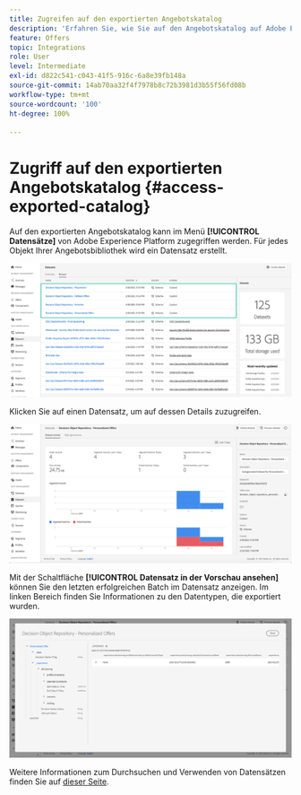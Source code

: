 ```yaml
---
title: Zugreifen auf den exportierten Angebotskatalog
description: 'Erfahren Sie, wie Sie auf den Angebotskatalog auf Adobe Experience Platform zugreifen können, nachdem er exportiert wurde. '
feature: Offers
topic: Integrations
role: User
level: Intermediate
exl-id: d822c541-c043-41f5-916c-6a8e39fb148a
source-git-commit: 14ab70aa32f4f7978b8c72b3981d3b55f56fd08b
workflow-type: tm+mt
source-wordcount: '100'
ht-degree: 100%

---
```


# Zugriff auf den exportierten Angebotskatalog {#access-exported-catalog}

Auf den exportierten Angebotskatalog kann im Menü **[!UICONTROL Datensätze]** von Adobe Experience Platform zugegriffen werden. Für jedes Objekt Ihrer Angebotsbibliothek wird ein Datensatz erstellt.

![](../assets/datasets-list.png)

Klicken Sie auf einen Datensatz, um auf dessen Details zuzugreifen.

![](../assets/dataset-activity.png)

Mit der Schaltfläche **[!UICONTROL Datensatz in der Vorschau ansehen]** können Sie den letzten erfolgreichen Batch im Datensatz anzeigen. Im linken Bereich finden Sie Informationen zu den Datentypen, die exportiert wurden.

![](../assets/dataset-preview.png)

Weitere Informationen zum Durchsuchen und Verwenden von Datensätzen finden Sie auf [dieser Seite](../../start/get-started-datasets.md).
